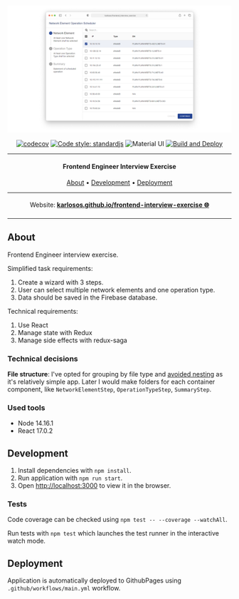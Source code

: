 ![vscode-portfolio banner](./docs/mockup.png)

<div align="center">

[![codecov](https://codecov.io/gh/karlosos/frontend-interview-exercise/branch/main/graph/badge.svg?token=ORhAq8yE6A)](https://codecov.io/gh/karlosos/frontend-interview-exercise)
[![Code style: standardjs](https://img.shields.io/badge/code%20style-standardjs-F3DF49.svg)](https://standardjs.com/)
![Material UI](https://img.shields.io/badge/material_ui-%230081CB.svg?logo=material-ui&logoColor=white)
[![Build and Deploy](https://github.com/karlosos/frontend-interview-exercise/actions/workflows/main.yml/badge.svg)](https://github.com/karlosos/frontend-interview-exercise/actions/workflows/main.yml)
</div>

***

<h4 align="center">Frontend Engineer Interview Exercise</h4>


<p align="center">
  <a href="#about">About</a> •
  <a href="#development">Development</a> •
  <a href="#deployment">Deployment</a>
</p>

<p align="center">
<table>
<tbody>
<td align="center">
<img width="2000" height="0"><br>
Website: <b><a href="https://karlosos.github.io/frontend-interview-exercise">karlosos.github.io/frontend-interview-exercise 🌐</a></b><br>
<img width="2000" height="0">
</td>
</tbody>
</table>
</p>

## About

Frontend Engineer interview exercise. 

Simplified task requirements:

1. Create a wizard with 3 steps.
2. User can select multiple network elements and one operation type.
3. Data should be saved in the Firebase database.

Technical requirements:

1. Use React
1. Manage state with Redux
1. Manage side effects with redux-saga

### Technical decisions

**File structure**: I've opted for grouping by file type and [avoided nesting](https://reactjs.org/docs/faq-structure.html) as it's relatively simple app. Later I would make folders for each container component, like `NetworkElementStep`, `OperationTypeStep`, `SummaryStep`.

### Used tools 

- Node 14.16.1
- React 17.0.2

## Development

1. Install dependencies with `npm install`.
1. Run application with `npm run start`. 
1. Open [http://localhost:3000](http://localhost:3000) to view it in the browser.

### Tests

Code coverage can be checked using `npm test -- --coverage --watchAll`.

Run tests with `npm test` which launches the test runner in the interactive watch mode.

## Deployment

Application is automatically deployed to GithubPages using `.github/workflows/main.yml` workflow.
